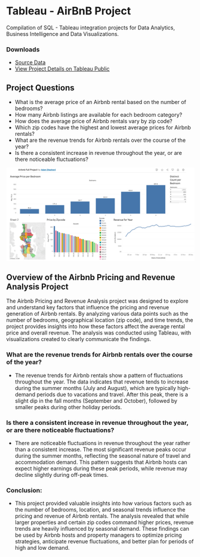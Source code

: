 # Tableau - AirBnB Project
Compilation of SQL - Tableau integration projects for Data Analytics, Business Intelligence and Data Visualizations.

### Downloads
+ [Source Data](https://www.kaggle.com/datasets/alexanderfreberg/airbnb-listings-2016-dataset)
+ [View Project Details on Tableau Public](https://public.tableau.com/app/profile/adam.shepherd3708/viz/AirbnbFullProject_17232130373490/Dashboard1)

## Project Questions
+ What is the average price of an Airbnb rental based on the number of bedrooms?
+ How many Airbnb listings are available for each bedroom category?
+ How does the average price of Airbnb rentals vary by zip code?
+ Which zip codes have the highest and lowest average prices for Airbnb rentals?
+ What are the revenue trends for Airbnb rentals over the course of the year?
+ Is there a consistent increase in revenue throughout the year, or are there noticeable fluctuations?

![Dashboard on Tableu Public](https://github.com/Adamshepherd36/Projects/blob/main/AirBnB%20Project/Screenshot%202024-08-09%20at%2009.32.53.png)

## Overview of the Airbnb Pricing and Revenue Analysis Project
The Airbnb Pricing and Revenue Analysis project was designed to explore and understand key factors that influence the pricing and revenue generation of Airbnb rentals. By analyzing various data points such as the number of bedrooms, geographical location (zip code), and time trends, the project provides insights into how these factors affect the average rental price and overall revenue. The analysis was conducted using Tableau, with visualizations created to clearly communicate the findings.

### What are the revenue trends for Airbnb rentals over the course of the year?
- The revenue trends for Airbnb rentals show a pattern of fluctuations throughout the year. The data indicates that revenue tends to increase during the summer months (July and August), which are typically high-demand periods due to vacations and travel. After this peak, there is a slight dip in the fall months (September and October), followed by smaller peaks during other holiday periods.

### Is there a consistent increase in revenue throughout the year, or are there noticeable fluctuations?
- There are noticeable fluctuations in revenue throughout the year rather than a consistent increase. The most significant revenue peaks occur during the summer months, reflecting the seasonal nature of travel and accommodation demand. This pattern suggests that Airbnb hosts can expect higher earnings during these peak periods, while revenue may decline slightly during off-peak times.

### Conclusion:
- This project provided valuable insights into how various factors such as the number of bedrooms, location, and seasonal trends influence the pricing and revenue of Airbnb rentals. The analysis revealed that while larger properties and certain zip codes command higher prices, revenue trends are heavily influenced by seasonal demand. These findings can be used by Airbnb hosts and property managers to optimize pricing strategies, anticipate revenue fluctuations, and better plan for periods of high and low demand.
